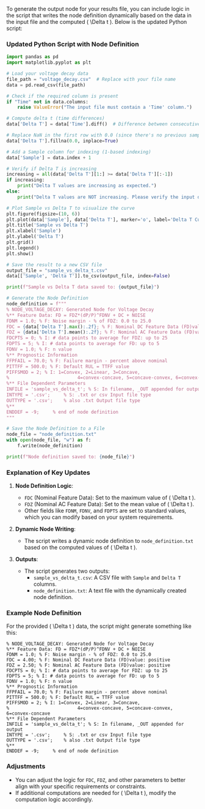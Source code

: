 To generate the output node for your results file, you can include logic in the script that writes the node definition dynamically based on the data in the input file and the computed \( \Delta t \). Below is the updated Python script:

### Updated Python Script with Node Definition
```python
import pandas as pd
import matplotlib.pyplot as plt

# Load your voltage decay data
file_path = "voltage_decay.csv"  # Replace with your file name
data = pd.read_csv(file_path)

# Check if the required column is present
if "Time" not in data.columns:
    raise ValueError("The input file must contain a 'Time' column.")

# Compute delta t (time differences)
data['Delta T'] = data['Time'].diff()  # Difference between consecutive times

# Replace NaN in the first row with 0.0 (since there's no previous sample for the first row)
data['Delta T'].fillna(0.0, inplace=True)

# Add a Sample column for indexing (1-based indexing)
data['Sample'] = data.index + 1

# Verify if Delta T is increasing
increasing = all(data['Delta T'][1:] >= data['Delta T'][:-1])
if increasing:
    print("Delta T values are increasing as expected.")
else:
    print("Delta T values are NOT increasing. Please verify the input data.")

# Plot Sample vs Delta T to visualize the curve
plt.figure(figsize=(10, 6))
plt.plot(data['Sample'], data['Delta T'], marker='o', label='Delta T Curve')
plt.title('Sample vs Delta T')
plt.xlabel('Sample')
plt.ylabel('Delta T')
plt.grid()
plt.legend()
plt.show()

# Save the result to a new CSV file
output_file = "sample_vs_delta_t.csv"
data[['Sample', 'Delta T']].to_csv(output_file, index=False)

print(f"Sample vs Delta T data saved to: {output_file}")

# Generate the Node Definition
node_definition = f"""
% NODE_VOLTAGE_DECAY: Generated Node for Voltage Decay
%** Feature Data: FD = FDZ*(dP/P)^FDNV + DC + NOISE
FDNM = 1.0; % F: Noise margin - % of FDZ: 0.0 to 25.0
FDC = {data['Delta T'].max():.2f}; % F: Nominal DC Feature Data (FD)value: positive
FDZ = {data['Delta T'].mean():.2f}; % F: Nominal AC Feature Data (FD)value: positive
FDCPTS = 0; % I: # data points to average for FDZ: up to 25
FDPTS = 5; % I: # data points to average for FD: up to 5
FDNV = 1.0; % F: n value     
%** Prognostic Information
FFPFAIL = 70.0; % F: Failure margin - percent above nominal
PITTFF = 500.0; % F: Default RUL = TTFF value
PIFFSMOD = 2; % I: 1=Convex, 2=Linear, 3=Concave, 
%                         4=convex-concave, 5=concave-convex, 6=convex-concave 
%** File Dependent Parameters
INFILE = 'sample_vs_delta_t'; % S: In filename, _OUT appended for output
INTYPE = '.csv';     % S: .txt or csv Input file type
OUTTYPE = '.csv';    % also .txt Output file type 
%**
ENDDEF = -9;     % end of node definition
"""

# Save the Node Definition to a File
node_file = "node_definition.txt"
with open(node_file, "w") as f:
    f.write(node_definition)

print(f"Node definition saved to: {node_file}")
```

### Explanation of Key Updates
1. **Node Definition Logic**:
   - `FDC` (Nominal Feature Data): Set to the maximum value of \( \Delta t \).
   - `FDZ` (Nominal AC Feature Data): Set to the mean value of \( \Delta t \).
   - Other fields like `FDNM`, `FDNV`, and `FDPTS` are set to standard values, which you can modify based on your system requirements.

2. **Dynamic Node Writing**:
   - The script writes a dynamic node definition to `node_definition.txt` based on the computed values of \( \Delta t \).

3. **Outputs**:
   - The script generates two outputs:
     - `sample_vs_delta_t.csv`: A CSV file with `Sample` and `Delta T` columns.
     - `node_definition.txt`: A text file with the dynamically created node definition.

### Example Node Definition
For the provided \( \Delta t \) data, the script might generate something like this:

```text
% NODE_VOLTAGE_DECAY: Generated Node for Voltage Decay
%** Feature Data: FD = FDZ*(dP/P)^FDNV + DC + NOISE
FDNM = 1.0; % F: Noise margin - % of FDZ: 0.0 to 25.0
FDC = 4.00; % F: Nominal DC Feature Data (FD)value: positive
FDZ = 2.50; % F: Nominal AC Feature Data (FD)value: positive
FDCPTS = 0; % I: # data points to average for FDZ: up to 25
FDPTS = 5; % I: # data points to average for FD: up to 5
FDNV = 1.0; % F: n value     
%** Prognostic Information
FFPFAIL = 70.0; % F: Failure margin - percent above nominal
PITTFF = 500.0; % F: Default RUL = TTFF value
PIFFSMOD = 2; % I: 1=Convex, 2=Linear, 3=Concave, 
%                         4=convex-concave, 5=concave-convex, 6=convex-concave 
%** File Dependent Parameters
INFILE = 'sample_vs_delta_t'; % S: In filename, _OUT appended for output
INTYPE = '.csv';     % S: .txt or csv Input file type
OUTTYPE = '.csv';    % also .txt Output file type 
%**
ENDDEF = -9;     % end of node definition
```

### Adjustments
- You can adjust the logic for `FDC`, `FDZ`, and other parameters to better align with your specific requirements or constraints.
- If additional computations are needed for \( \Delta t \), modify the computation logic accordingly.
